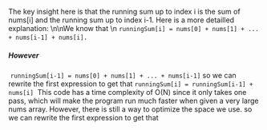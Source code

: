 The key insight here is that the running sum up to index i is the sum of nums[i] and the running sum up to index i-1. Here is a more detailled explanation:
\n\nWe know that \n
`runningSum[i] = nums[0] + nums[1] + ... + nums[i-1] + nums[i].`
​
##### However
​
`runningSum[i-1] = nums[0] + nums[1] + ... + nums[i-1]`
​
so we can rewrite the first expression to get that
​
`runningSum[i] = runningSum[i-1] + nums[i]`
​
This code has a time complexity of O(N) since it only takes one pass, which will make the program run much faster when given a very large nums array. However, there is still a way to optimize the space we use.
so we can rewrite the first expression to get that